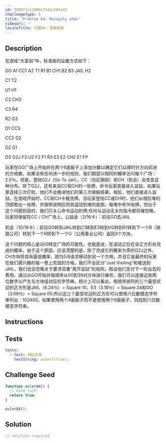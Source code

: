 ```yaml
---
id: 5900f3c11000cf542c50fed3
challengeType: 5
title: 'Problem 84: Monopoly odds'
videoUrl: ''
localeTitle: 问题84：垄断赔率
---
```


## Description
<section id="description">在游戏“大富翁”中，标准板的设置方式如下： <p> GO A1 CC1 A2 T1 R1 B1 CH1 B2 B3 JAIL H2 </p><p> C1 T2 </p><p> U1 H1 </p><p> C2 CH3 </p><p> C3 R4 </p><p> R2 G3 </p><p> D1 CC3 </p><p> CC2 G2 </p><p> D2 G1 </p><p> D3 G2J F3 U2 F2 F1 R3 E3 E2 CH2 E1 FP </p><p>玩家在GO广场上开始并在两个6面骰子上添加分数以确定它们以顺时针方向前进的方格数。如果没有任何进一步的规则，我们期望以相同的概率访问每个广场：2.5％。但是，登陆G2J（Go To Jail），CC（社区胸部）和CH（机会）会改变这种分布。除了G2J，还有来自CC和CH的一张牌，命令玩家直接进入监狱，如果玩家连续三次打败，他们不会推进他们的第三次掷骰结果。相反，他们直接进入监狱。在游戏开始时，CC和CH卡被洗牌。当玩家登陆CC或CH时，他们从相应堆的顶部取出一张牌，并按照说明后将其返回到堆的底部。每堆中有16张牌，但出于这个问题的目的，我们只关心命令运动的牌;任何与运动无关的指令都将被忽略，玩家将保留在CC / CH广场上。公益金（2/16卡）：前往GO去JAIL </p><p>机会（10/16卡）：前往GO转到JAIL转到C1转到E3转到H2转到R1转到下一个R（铁路公司）转到下一个R转到下一个U（公用事业公司）返回3个方块。 </p><p>这个问题的核心是访问特定广场的可能性。也就是说，在滚动之后在该正方形处完成的概率。由于这个原因，应该清楚的是，除了完成它的概率为零的G2J之外，CH方块将具有最低概率，因为5/8请求移动到另一个方格，并且它是最终的玩家在我们感兴趣的每一卷上完成的方格。我们不会区分“Just Visiting”和被送到JAIL，我们也会忽略关于要求双重“离开监狱”的规则，假设他们支付下一轮出去的费用。通过从GO开始并按顺序从00到39对方块进行编号，我们可以连接这些两位数字以产生与方块组对应的字符串。统计上可以看出，按顺序排列的三个最受欢迎的正方形是JAIL（6.24％）= Square 10，E3（3.18％）= Square 24和GO（3.09％）= Square 00.所以这三个最受欢迎的正方形可以使用六位数模态字符串列出：102400。如果使用两个4面骰子而不是使用两个6面骰子，则找到六位数模态字符串。 </p></section>

## Instructions
<section id="instructions">
</section>

## Tests
<section id='tests'>

```yml
tests:
  - text: 測試文本
    testString: assert(true);

```

</section>

## Challenge Seed
<section id='challengeSeed'>

<div id='js-seed'>

```js
function euler84() {
  // Good luck!
  return true;
}

euler84();

```

</div>



</section>

## Solution
<section id='solution'>

```js
// solution required
```
</section>
